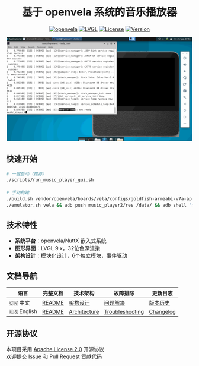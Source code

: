 <div align="center">

# **基于 openvela 系统的音乐播放器**

[![openvela](https://img.shields.io/badge/Platform-openvela-blue.svg)](https://openvela.org)
[![LVGL](https://img.shields.io/badge/GUI-LVGL%209.x-green.svg)](https://lvgl.io)
[![License](https://img.shields.io/badge/License-Apache%202.0-orange.svg)](LICENSE)
[![Version](https://img.shields.io/badge/Version-v2.2.0-red.svg)](music_player2/docs/ch/CHANGELOG.md)

<img src="png/player.gif" alt="操作演示" width="500"/>

</div>

## 快速开始

```bash
# 一键启动（推荐）
./scripts/run_music_player_gui.sh

# 手动构建
./build.sh vendor/openvela/boards/vela/configs/goldfish-armeabi-v7a-ap -j8
./emulator.sh vela && adb push music_player2/res /data/ && adb shell "music_player2 &"
```

## 技术特性

- **系统平台**：openvela/NuttX 嵌入式系统
- **图形界面**：LVGL 9.x，32位色深渲染
- **架构设计**：模块化设计，6个独立模块，事件驱动

## 文档导航

| 语言 | 完整文档 | 技术架构 | 故障排除 | 更新日志 |
|------|----------|----------|----------|----------|
| 🇨🇳 中文 | [README](music_player2/README.md) | [架构设计](music_player2/docs/ch/TECHNICAL.md) | [问题解决](music_player2/docs/ch/TROUBLESHOOTING.md) | [版本历史](music_player2/docs/ch/CHANGELOG.md) |
| 🇺🇸 English | [README](music_player2/README-en.md) | [Architecture](music_player2/docs/en/TECHNICAL.md) | [Troubleshooting](music_player2/docs/en/TROUBLESHOOTING.md) | [Changelog](music_player2/docs/en/CHANGELOG.md) |

## 开源协议

本项目采用 [Apache License 2.0](LICENSE) 开源协议  
欢迎提交 Issue 和 Pull Request 贡献代码
